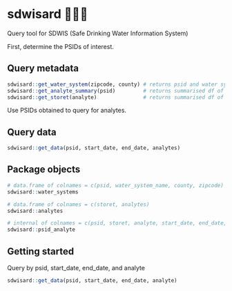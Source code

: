 # sdwisard 🧙💧🧪

Query tool for SDWIS (Safe Drinking Water Information System)

First, determine the PSIDs of interest.

## Query metadata
```r 
sdwisard::get_water_system(zipcode, county) # returns psid and water system name for given zipcode
sdwisard::get_analyte_summary(psid)         # returns summarised df of analytes, storet, and date range
sdwisard::get_storet(analyte)               # returns summarised df of analytes, and date range
```

Use PSIDs obtained to query for analytes.
## Query data
```r
sdwisard::get_data(psid, start_date, end_date, analytes) 
```

## Package objects

```r
# data.frame of colnames = c(psid, water_system_name, county, zipcode)
sdwisard::water_systems

# data.frame of colnames = c(storet, analytes)
sdwisard::analytes 

# internal of colnames = c(psid, storet, analyte, start_date, end_date, n))
sdwisard::psid_analyte
```

## Getting started

Query by psid, start_date, end_date, and analyte
```r
sdwisard::get_data(psid, start_date, end_date, analyte)
```
